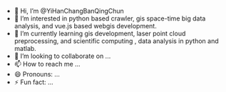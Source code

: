 - 👋 Hi, I’m @YiHanChangBanQingChun
- 👀 I’m interested in python based crawler, gis space-time big data analysis, and vue.js based webgis development.
- 🌱 I’m currently learning gis development, laser point cloud preprocessing, and scientific computing , data analysis in python and matlab.
- 💞️ I’m looking to collaborate on ...
- 📫 How to reach me ...
- 😄 Pronouns: ...
- ⚡ Fun fact: ...

<!---
YiHanChangBanQingChun/YiHanChangBanQingChun is a ✨ special ✨ repository because its `README.md` (this file) appears on your GitHub profile.
You can click the Preview link to take a look at your changes.
--->
